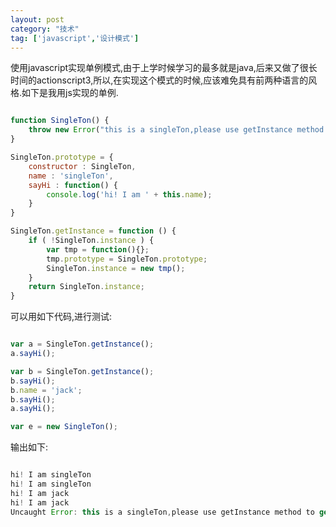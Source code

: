 ```yaml
---
layout: post
category: "技术"
tag: ['javascript','设计模式']
---
```


使用javascript实现单例模式,由于上学时候学习的最多就是java,后来又做了很长时间的actionscript3,所以,在实现这个模式的时候,应该难免具有前两种语言的风格.如下是我用js实现的单例.

```javascript

function SingleTon() {
	throw new Error("this is a singleTon,please use getInstance method to get it's instance.");
}

SingleTon.prototype = {
	constructor : SingleTon,
	name : 'singleTon',
	sayHi : function() {
		console.log('hi! I am ' + this.name);
	}
}

SingleTon.getInstance = function () {
	if ( !SingleTon.instance ) {
		var tmp = function(){};
		tmp.prototype = SingleTon.prototype;
		SingleTon.instance = new tmp();
	} 
	return SingleTon.instance;
}

```

可以用如下代码,进行测试:

```javascript

var a = SingleTon.getInstance();
a.sayHi();

var b = SingleTon.getInstance();
b.sayHi();
b.name = 'jack';
b.sayHi();
a.sayHi();

var e = new SingleTon();

```

输出如下: 

```javascript

hi! I am singleTon 
hi! I am singleTon 
hi! I am jack 
hi! I am jack 
Uncaught Error: this is a singleTon,please use getInstance method to get it's instance. 

```
